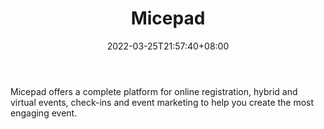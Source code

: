﻿---
weight: 
title: "Micepad"
description: "Micepad offers a complete platform for online registration, hybrid and virtual events, check-ins and event marketing to help you create the most engaging event."
date: 2022-03-25T21:57:40+08:00
lastmod: 2022-03-25T16:45:40+08:00
draft: false
authors: ["Metabd"]
featuredImage: "443.png"
link: "https://micepadapp.com/"
tags: ["Micepad","ÐéÄâ»áÒé"]
categories: ["navigation"]
navigation: ["ÐéÄâ»áÒé"]
lightgallery: true
toc: true
pinned: false
recommend: false
recommend1: false
---
Micepad offers a complete platform for online registration, hybrid and virtual events, check-ins and event marketing to help you create the most engaging event.
